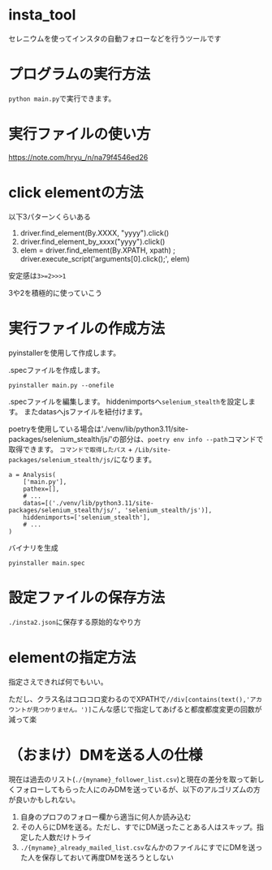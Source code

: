 # insta_tool
セレニウムを使ってインスタの自動フォローなどを行うツールです

# プログラムの実行方法
`python main.py`で実行できます。

# 実行ファイルの使い方
https://note.com/hryu_/n/na79f4546ed26

# click elementの方法
以下3パターンくらいある

1. driver.find_element(By.XXXX, "yyyy").click()
2. driver.find_element_by_xxxx("yyyy").click()
3. elem = driver.find_element(By.XPATH, xpath) ; driver.execute_script('arguments[0].click();', elem)

安定感は`3>=2>>>1`

3や2を積極的に使っていこう

# 実行ファイルの作成方法
pyinstallerを使用して作成します。

.specファイルを作成します。

```
pyinstaller main.py --onefile
```

.specファイルを編集します。
hiddenimportsへ`selenium_stealth`を設定します。
またdatasへjsファイルを紐付けます。

poetryを使用している場合は'./venv/lib/python3.11/site-packages/selenium_stealth/js/'の部分は、`poetry env info --path`コマンドで取得できます。
`コマンドで取得したパス` + `/Lib/site-packages/selenium_stealth/js/`になります。
```
a = Analysis(
    ['main.py'],
    pathex=[],
    # ...
    datas=[('./venv/lib/python3.11/site-packages/selenium_stealth/js/', 'selenium_stealth/js')],
    hiddenimports=['selenium_stealth'],
    # ...
)
```

バイナリを生成
```
pyinstaller main.spec
```

# 設定ファイルの保存方法
`./insta2.json`に保存する原始的なやり方

# elementの指定方法
指定さえできれば何でもいい。

ただし、クラス名はコロコロ変わるのでXPATHで`//div[contains(text(),'アカウントが見つかりません。')]`こんな感じで指定してあげると都度都度変更の回数が減って楽


# （おまけ）DMを送る人の仕様
現在は過去のリスト(`./{myname}_follower_list.csv`)と現在の差分を取って新しくフォローしてもらった人にのみDMを送っているが、以下のアルゴリズムの方が良いかもしれない。

1. 自身のプロフのフォロー欄から適当に何人か読み込む
2. その人らにDMを送る。ただし、すでにDM送ったことある人はスキップ。指定した人数だけトライ
3. `./{myname}_already_mailed_list.csv`なんかのファイルにすでにDMを送った人を保存しておいて再度DMを送ろうとしない

